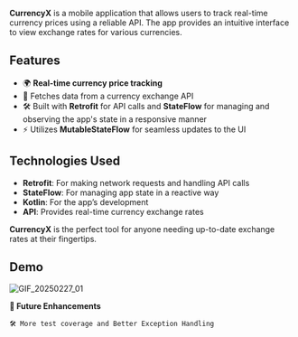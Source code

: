 
**CurrencyX** is a mobile application that allows users to track real-time currency prices using a reliable API. The app provides an intuitive interface to view exchange rates for various currencies.

## Features
- 🌍 **Real-time currency price tracking**
- 🔄 Fetches data from a currency exchange API
- 🛠️ Built with **Retrofit** for API calls and **StateFlow** for managing and observing the app's state in a responsive manner
- ⚡ Utilizes **MutableStateFlow** for seamless updates to the UI

## Technologies Used
- **Retrofit**: For making network requests and handling API calls
- **StateFlow**: For managing app state in a reactive way
- **Kotlin**: For the app’s development
- **API**: Provides real-time currency exchange rates

**CurrencyX** is the perfect tool for anyone needing up-to-date exchange rates at their fingertips.

## Demo
![GIF_20250227_01](https://github.com/user-attachments/assets/ab8aaf29-79a1-451b-8962-5cb8750181ed)

**🚀 Future Enhancements**

    🛠 More test coverage and Better Exception Handling

    
